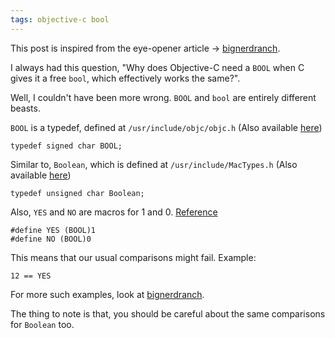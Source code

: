 ```yaml
---
tags: objective-c bool
---
```


This post is inspired from the eye-opener article -> [bignerdranch][bignerdranch].

I always had this question, "Why does Objective-C need a `BOOL` when C gives it a free `bool`, which effectively works the same?".

Well, I couldn't have been more wrong. `BOOL` and `bool` are entirely different beasts.

`BOOL` is a typedef, defined at `/usr/include/objc/objc.h` (Also available [here][objc.h])

```
typedef signed char	BOOL;
```

Similar to, `Boolean`, which is defined at `/usr/include/MacTypes.h` (Also available [here][MacTypes.h])

```
typedef unsigned char Boolean;
```

Also, `YES` and `NO` are macros for 1 and 0. [Reference][objc.h]

```
#define YES (BOOL)1
#define NO (BOOL)0
```

This means that our usual comparisons might fail. Example:

```
12 == YES
```

For more such examples, look at [bignerdranch].

The thing to note is that, you should be careful about the same comparisons for `Boolean` too.

[bignerdranch]: http://www.bignerdranch.com/blog/bools-sharp-corners/
[objc.h]: http://www.opensource.apple.com/source/objc4/objc4-371.1/runtime/objc.h
[MacTypes.h]: https://opensource.apple.com/source/CarbonHeaders/CarbonHeaders-18.1/MacTypes.h
